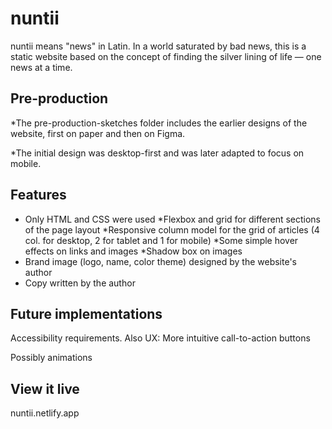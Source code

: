 # nuntii

nuntii means "news" in Latin. In a world saturated by bad news, this is a static website based on the concept of finding the silver lining of life — one news at a time.

## Pre-production

*The pre-production-sketches folder includes the earlier designs of the website, first on paper and then on Figma. 

*The initial design was desktop-first and was later adapted to focus on mobile. 

## Features

* Only HTML and CSS were used
*Flexbox and grid for different sections of the page layout
*Responsive column model for the grid of articles (4 col. for desktop, 2 for tablet and 1 for mobile)
*Some simple hover effects on links and images
*Shadow box on images
* Brand image (logo, name, color theme) designed by the website's author
* Copy written by the author

## Future implementations

Accessibility requirements. Also UX: More intuitive call-to-action buttons 

Possibly animations

## View it live

nuntii.netlify.app
